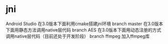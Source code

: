 # jni
Android Studio 在3.0版本下面利用cmake搭建jni环境
branch master 在3.0版本下面用静态方法调用native层代码
branch AES 在3.0版本下面用动态注册的方式调用native层代码（目前还处于开发阶段）
branch ffmpeg 加入ffmpeg库
